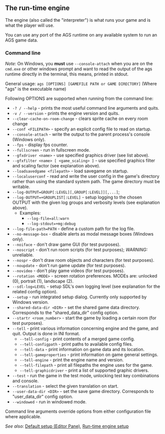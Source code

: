 ## The run-time engine

The engine (also called the "interpreter") is what runs your game and is
what the player will use.

You can use any port of the AGS runtime on any available system to run an AGS game data.

### Command line

*Note:* On Windows, you **must** use `--console-attach` when you are on the `cmd.exe` or other windows prompt and want to 
read the output of the ags runtime directly in the terminal, this means, printed in stdout.

General usage: `ags [OPTIONS] [GAMEFILE PATH or GAME DIRECTORY]`
(Where "ags" is the executable name)

Following OPTIONS are supported when running from the command line:

* `-? / --help` - prints the most useful command line arguments and quits.
* `-v / --version` - prints the engine version and quits.
* `--clear-cache-on-room-change` - clears sprite cache on every room change
* `--conf <FILEPATH>` - specify an explicit config file to read on startup.
* `--console-attach` - write the output to the parent process's console (Windows only).
* `--fps` - display fps counter.
* `--fullscreen` - run in fullscreen mode.
* `--gfxdriver <name>` - use specified graphics driver (see list above).
* `--gfxfilter <name> [ <game_scaling> ]` - use specified graphics filter and scaling factor (see explanation above).
* `--loadsavedgame <filepath>` - load savegame on startup.
* `--localuserconf` - read and write the user config in the game's directory rather than using the standard system path. The game directory must be writable.
* `--log-OUTPUT=GROUP[:LEVEL][,GROUP[:LEVEL]][,...]`;
* `--log-OUTPUT=+GROUPLIST[:LEVEL]` - setup logging to the chosen OUTPUT with the given log groups and verbosity levels (see explanation above).
  * Examples:
    * `--log-file=all:warn`
    * `--log-stdout=+mg:debug`
* `--log-file-path=PATH` - define a custom path for the log file.
* `--no-message-box` - disable alerts as modal message boxes (Windows only).
* `--noiface` - don't draw game GUI (for test purposes).
* `--noscript` - don't run room scripts (for test purposes); *WARNING:* unreliable.
* `--nospr` - don't draw room objects and characters (for test purposes).
* `--noupdate` - don't run game update (for test purposes).
* `--novideo` - don't play game videos (for test purposes).
* `--rotation <MODE>` - screen rotation preferences. MODEs are:  unlocked (0), portrait (1), landscape (2).
* `--sdl-log=LEVEL` - setup SDL's own logging level (see explanation for the related config option).
* `--setup` - run integrated setup dialog. Currently only supported by Windows version.
* `--shared-data-dir <DIR>` - set the shared game data directory. Corresponds to the "shared_data_dir" config option.
* `--startr <room_number>` - start the game by loading a certain room (for test purposes).
* `--tell` - print various information concerning engine and the game, and quit. Output is done in INI format.
  * `--tell-config` - print contents of a merged game config.
  * `--tell-configpath` - print paths to available config files.
  * `--tell-data` - print information on game data and its location.
  * `--tell-gameproperties` - print information on game general settings.
  * `--tell-engine` - print the engine name and version.
  * `--tell-filepath` - print all filepaths the engine uses for the game.
  * `--tell-graphicdriver` - print a list of supported graphic drivers.
* `--test` - run the game in the test mode, unlocking test key combinations and console.
* `--translation` - select the given translation on start.
* `--user-data-dir <DIR>` - set the save game directory. Corresponds to "user_data_dir" config option.
* `--windowed` - run in windowed mode.


Command line arguments override options from either configuration file where applicable.


*See also:* [Default setup (Editor Pane)](Settingupthegame#default-setup), [Run-time engine setup](Setup)